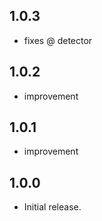 ## 1.0.3

* fixes @ detector


## 1.0.2

* improvement

## 1.0.1

* improvement

## 1.0.0

* Initial release.

